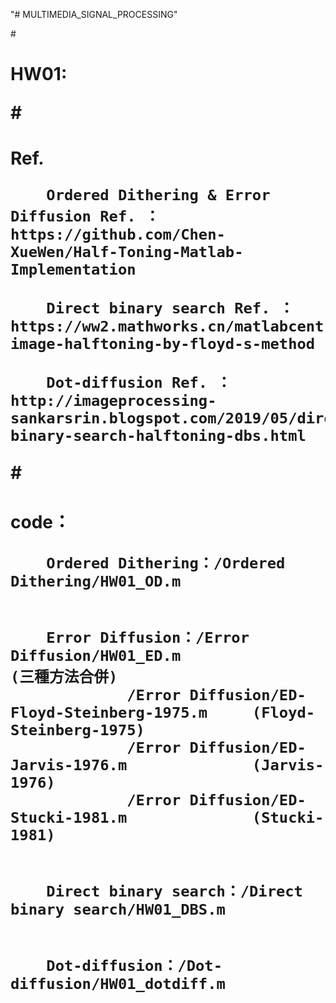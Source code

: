 "# MULTIMEDIA_SIGNAL_PROCESSING" 

#<h1>HW01:

#<h1>Ref.

		Ordered Dithering & Error Diffusion Ref. ： https://github.com/Chen-XueWen/Half-Toning-Matlab-Implementation

		Direct binary search Ref. ： https://ww2.mathworks.cn/matlabcentral/fileexchange/25302-image-halftoning-by-floyd-s-method

		Dot-diffusion Ref. ：http://imageprocessing-sankarsrin.blogspot.com/2019/05/direct-binary-search-halftoning-dbs.html


#<h1>code：

        Ordered Dithering：/Ordered Dithering/HW01_OD.m


        Error Diffusion：/Error Diffusion/HW01_ED.m                 (三種方法合併)
			     /Error Diffusion/ED-Floyd-Steinberg-1975.m     (Floyd-Steinberg-1975)
			     /Error Diffusion/ED-Jarvis-1976.m              (Jarvis-1976)
			     /Error Diffusion/ED-Stucki-1981.m              (Stucki-1981)

	    
        Direct binary search：/Direct binary search/HW01_DBS.m


        Dot-diffusion：/Dot-diffusion/HW01_dotdiff.m

	    